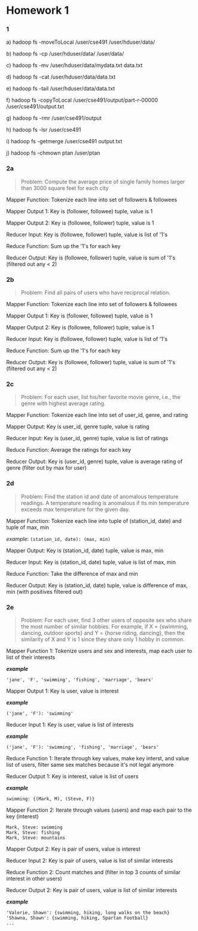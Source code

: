 # Homework 1


### 1

a) hadoop fs -moveToLocal /user/cse491 /user/hduser/data/

b) hadoop fs -cp /user/hduser/data/ /user/data/

c) hadoop fs -mv /user/hduser/data/mydata.txt data.txt

d) hadoop fs -cat /user/hduser/data/data.txt

e) hadoop fs -tail /user/hduser/data/data.txt

f) hadoop fs -copyToLocal /user/cse491/output/part-r-00000 /user/cse491/output.txt

g) hadoop fs -rmr /user/cse491/output

h) hadoop fs -lsr /user/cse491

i) hadoop fs -getmerge /user/cse491 output.txt

j) hadoop fs -chmown ptan /user/ptan


### 2a

> Problem: Compute the average price of single family homes larger than 3000 square feet for each city

Mapper Function: Tokenize each line into set of followers & followees

Mapper Output 1: Key is (follower, followee) tuple, value is 1

Mapper Output 2: Key is (followee, follower) tuple, value is 1

Reducer Input: Key is (followee, follower) tuple, value is list of '1's

Reduce Function: Sum up the '1's for each key

Reducer Output: Key is (followee, follower) tuple, value is sum of '1's (filtered out any < 2)


### 2b

> Problem: Find all pairs of users who have reciprocal relation. 

Mapper Function: Tokenize each line into set of followers & followees

Mapper Output 1: Key is (follower, followee) tuple, value is 1

Mapper Output 2: Key is (followee, follower) tuple, value is 1

Reducer Input: Key is (followee, follower) tuple, value is list of '1's

Reduce Function: Sum up the '1's for each key

Reducer Output: Key is (followee, follower) tuple, value is sum of '1's (filtered out any < 2)


### 2c

> Problem: For each user, list his/her favorite movie genre, i.e., the genre with highest average rating.

Mapper Function: Tokenize each line into set of user_id, genre, and rating

Mapper Output: Key is user_id, genre tuple, value is rating

Reducer Input: Key is (user_id, genre) tuple, value is list of ratings

Reduce Function: Average the ratings for each key

Reducer Output: Key is (user_id, genre) tuple, value is average rating of genre (filter out by max for user)

### 2d

> Problem: Find the station id and date of anomalous temperature readings. A temperature reading is anomalous if its min temperature exceeds max temperature for the given day.

Mapper Function: Tokenize each line into tuple of (station_id, date) and tuple of max, min

*example*: `(station_id, date): (max, min)`

Mapper Output: Key is (station_id, date) tuple, value is max, min

Reducer Input: Key is (station_id, date) tuple, value is list of max, min

Reduce Function: Take the difference of max and min

Reducer Output: Key is (station_id, date) tuple, value is difference of max, min (with positives filtered out)

### 2e

> Problem: For each user, find 3 other users of opposite sex who share
the most number of similar hobbies. For example, if X = {swimming,
dancing, outdoor sports} and Y = {horse riding, dancing}, then the
similarity of X and Y is 1 since they share only 1 hobby in common.

Mapper Function 1: Tokenize users and sex and interests, map each user to list of their interests

***example***
```
'jane', 'F', 'swimming', 'fishing', 'marriage', 'bears'
```


Mapper Output 1: Key is user, value is interest

***example***
```
('jane', 'F'): 'swimming'
```

Reducer Input 1: Key is user, value is list of interests

***example***
```
('jane', 'F'): 'swimming', 'fishing', 'marriage', 'bears'
```

Reduce Function 1: Iterate through key values, make key interst, and value list of users, filter same sex matches because it's not legal anymore

Reducer Output 1: Key is interest, value is list of users

***example***
```
swimming: {(Mark, M), (Steve, F)}
```

Mapper Function 2: Iterate through values (users) and map each pair to the key (interest)

```
Mark, Steve: swimming
Mark, Steve: fishing
Mark, Steve: mountains
```

Mapper Output 2: Key is pair of users, value is interest

Reducer Input 2: Key is pair of users, value is list of similar interests

Reduce Function 2: Count matches and (filter in top 3 counts of similar interest in other users)

Reducer Output 2: Key is pair of users, value is list of similar interests

***example***
```
'Valerie, Shawn': {swimming, hiking, long walks on the beach}
'Shawna, Shawn': {swimming, hiking, Spartan Football}
...
```

